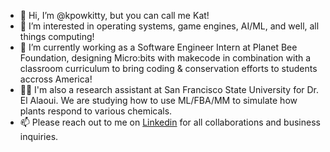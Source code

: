- 👋 Hi, I’m @kpowkitty, but you can call me Kat!
- 👀 I’m interested in operating systems, game engines, AI/ML, and well, all things computing!
- 🌱 I’m currently working as a Software Engineer Intern at Planet Bee Foundation, designing Micro:bits with makecode
        in combination with a classroom curriculum to bring coding & conservation efforts to students accross America!
- 🌱🌱 I'm also a research assistant at San Francisco State University for Dr. El Alaoui. We are studying how to use ML/FBA/MM to simulate how
        plants respond to various chemicals.
- 📫 Please reach out to me on [Linkedin](https://www.linkedin.com/in/kpowkitty/) for all collaborations and business inquiries.

<!---
kpowkitty/kpowkitty is a ✨ special ✨ repository because its `README.md` (this file) appears on your GitHub profile.
You can click the Preview link to take a look at your changes.
--->
